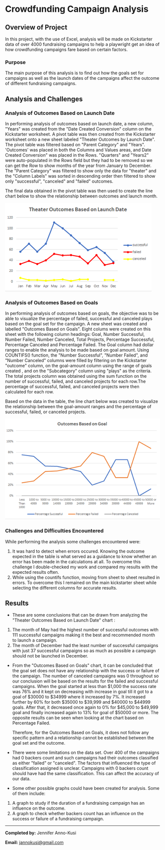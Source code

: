 # Crowdfunding Campaign Analysis

## Overview of Project
In this project, with the use of Excel, analysis will be made on Kickstarter data of over 4000 fundraising campaigns to help a playwright get an idea of how  crowdfunding campaigns fare based on certain factors. 

### Purpose
The main purpose of this analysis is to find out how the goals set for campaigns as well as the launch dates of the campaigns affect the outcome of different fundraising campaigns.


## Analysis and Challenges 


### Analysis of Outcomes Based on Launch Date

In performing analysis of outcomes based on launch date, a new column, "Years" was created from the "Date Created Conversion" column on the Kickstarter worksheet. A pivot table was then created from the Kickstarter worksheet onto a new sheet labeled "Theater Outcomes by Launch Date". The pivot table was filtered based on "Parent Category" and "Years". 'Outcomes' was placed in both the Columns and Values areas, and Date Created Conversion" was placed in the Rows. "Quarters" and "Years2" were auto-populated in the Rows field but they had to be removed so we can get the Row to show months of the year from January to December. The "Parent Category" was filtered to show only the data for "theater" and the "Column Labels" was sorted in descending order then filtered to show only "successful", "canceled" and "failed" outcomes. 

The final data obtained in the pivot table was then used to create the line chart below to show the relationship between outcomes and launch month.

![Image]( https://github.com/GerlechJen/kickstarter-analysis/blob/main/RESOURCES/Theater_Outcomes_vs_Launch.png)

### Analysis of Outcomes Based on Goals

In performing analysis of outcomes based on goals, the objective was to be able to visualize the percentage of failed, successful and canceled plays based on the goal set for the campaign. A new sheet was created and labelled "Outcomes Based on Goals". Eight colums were created on this sheet with the following column headings: Goal,
Number Successful, Number Failed, Number Canceled, Total Projects, Percentage Successful, Percentage Canceled and Percentage Failed. The Goal column had dollar ranges to enable the analysis to be made based on goal amount.
Using COUNTIFS() function, the "Number Successful", "Number Failed", and "Number Canceled" columns were filled by filtering on the Kickstarter "outcome" column, on the goal-amount column using the range of goals created , and on the "Subcategory" column using "plays" as the criteria. The total projects column was obtained using the sum function on the number of successful, failed, and canceled projects for each row.The percentage of successful, failed, and canceled projects were then calculated for each row. 

Based on the data in the table, the line chart below was created to visualize the relationship between the goal-amount ranges and the percentage of successful, failed, or canceled projects.

![image1]( https://github.com/GerlechJen/kickstarter-analysis/blob/main/RESOURCES/Outcomes_vs_Goals.png)
 
### Challenges and Difficulties Encountered

While performing the analysis some challenges encountered were:
1. It was hard to detect when errors occured. Knowing the outcome expected in the table is what served as a guidance to know whether an error has been made in the calculations at all. To overcome this challenge I double-checked my work and compared my results with the expected results often.
2. While using the countifs function, moving from sheet to sheet resulted in errors. To overcome this I remained on the main kickstarter sheet while selecting the different columns for accurate results.

## Results

- These are some conclusions that can be drawn from analyzing the "Theater Outcomes Based on Launch Date" chart :
1. The month of May had the highest number of successful outcomes with 111 successful campaigns making it the best and recommended month to launch a campaign.
2. The month of December had the least number of successful campaigns with just 37 successful campaigns so as much as possible a campaign should not be launched in December. 

- From the "Outcomes Based on Goals" chart, it can be concluded that the goal set does not have any relationship with  the success or failure of the campaign. The number of canceled campaigns was 0 throughout so our conclusion will be based on the results for the failed and successful campaigns. When the goal started at less than $1,000 the success rate was 76% and it kept on decreasing with increase in goal till it got to a goal of $30000 to $34999 where it increased by 7%. It increased further by 60% for both $35000 to $39,999 and $40000 to $44999 goals. After that, it decreased once again to 0% for $45,000 to $49,999 goal and finally increased again to 13% for goal of $50000 or more. The opposite results can be seen when looking at the chart based on Percentage Failed. 

  Therefore, for the Outcomes Based on Goals, it does not follow any specific pattern and a relationship cannot be established between the goal set and the outcome. 

- There were some limitations on the data set. Over 400 of the campaigns had 0 backers count and such campaigns had their outcomes classified as either "failed" or "canceled". The factors that influenced the type of classification assigned is unclear. Campaigns with 0 backers count should have had the same classification. This can affect the accuracy of our data.  

- Some other possible graphs could have been created for analysis. Some of them include:
1. A graph to study if the duration of a fundraising campaign has an influence on the outcome.
2. A graph to check whether backers count has an influence on the success or failure of a fundraising campaign. 


----

**Completed by:** Jennifer Anno-Kusi

**Email:** jannokusi@gmail.com 

